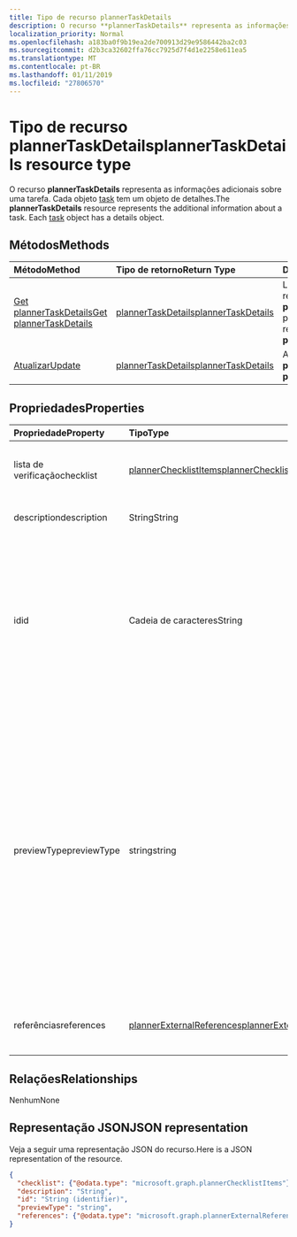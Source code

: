 ```yaml
---
title: Tipo de recurso plannerTaskDetails
description: O recurso **plannerTaskDetails** representa as informações adicionais sobre uma tarefa. Cada objeto task tem um objeto de detalhes.
localization_priority: Normal
ms.openlocfilehash: a183ba0f9b19ea2de700913d29e9586442ba2c03
ms.sourcegitcommit: d2b3ca32602ffa76cc7925d7f4d1e2258e611ea5
ms.translationtype: MT
ms.contentlocale: pt-BR
ms.lasthandoff: 01/11/2019
ms.locfileid: "27806570"
---
```

# <a name="plannertaskdetails-resource-type"></a><span data-ttu-id="3e2c1-104">Tipo de recurso plannerTaskDetails</span><span class="sxs-lookup"><span data-stu-id="3e2c1-104">plannerTaskDetails resource type</span></span>

<span data-ttu-id="3e2c1-p102">O recurso **plannerTaskDetails** representa as informações adicionais sobre uma tarefa. Cada objeto [task](plannertask.md) tem um objeto de detalhes.</span><span class="sxs-lookup"><span data-stu-id="3e2c1-p102">The **plannerTaskDetails** resource represents the additional information about a task. Each [task](plannertask.md) object has a details object.</span></span>


## <a name="methods"></a><span data-ttu-id="3e2c1-107">Métodos</span><span class="sxs-lookup"><span data-stu-id="3e2c1-107">Methods</span></span>

| <span data-ttu-id="3e2c1-108">Método</span><span class="sxs-lookup"><span data-stu-id="3e2c1-108">Method</span></span>           | <span data-ttu-id="3e2c1-109">Tipo de retorno</span><span class="sxs-lookup"><span data-stu-id="3e2c1-109">Return Type</span></span>    |<span data-ttu-id="3e2c1-110">Descrição</span><span class="sxs-lookup"><span data-stu-id="3e2c1-110">Description</span></span>|
|:---------------|:--------|:----------|
|[<span data-ttu-id="3e2c1-111">Get plannerTaskDetails</span><span class="sxs-lookup"><span data-stu-id="3e2c1-111">Get plannerTaskDetails</span></span>](../api/plannertaskdetails-get.md) | [<span data-ttu-id="3e2c1-112">plannerTaskDetails</span><span class="sxs-lookup"><span data-stu-id="3e2c1-112">plannerTaskDetails</span></span>](plannertaskdetails.md) |<span data-ttu-id="3e2c1-113">Leia as propriedades e as relações do objeto **plannerTaskDetails**.</span><span class="sxs-lookup"><span data-stu-id="3e2c1-113">Read properties and relationships of **plannerTaskDetails** object.</span></span>|
|[<span data-ttu-id="3e2c1-114">Atualizar</span><span class="sxs-lookup"><span data-stu-id="3e2c1-114">Update</span></span>](../api/plannertaskdetails-update.md) | [<span data-ttu-id="3e2c1-115">plannerTaskDetails</span><span class="sxs-lookup"><span data-stu-id="3e2c1-115">plannerTaskDetails</span></span>](plannertaskdetails.md)    |<span data-ttu-id="3e2c1-116">Atualize o objeto **plannerTaskDetails**.</span><span class="sxs-lookup"><span data-stu-id="3e2c1-116">Update **plannerTaskDetails** object.</span></span> |

## <a name="properties"></a><span data-ttu-id="3e2c1-117">Propriedades</span><span class="sxs-lookup"><span data-stu-id="3e2c1-117">Properties</span></span>
| <span data-ttu-id="3e2c1-118">Propriedade</span><span class="sxs-lookup"><span data-stu-id="3e2c1-118">Property</span></span>     | <span data-ttu-id="3e2c1-119">Tipo</span><span class="sxs-lookup"><span data-stu-id="3e2c1-119">Type</span></span>   |<span data-ttu-id="3e2c1-120">Descrição</span><span class="sxs-lookup"><span data-stu-id="3e2c1-120">Description</span></span>|
|:---------------|:--------|:----------|
|<span data-ttu-id="3e2c1-121">lista de verificação</span><span class="sxs-lookup"><span data-stu-id="3e2c1-121">checklist</span></span>|[<span data-ttu-id="3e2c1-122">plannerChecklistItems</span><span class="sxs-lookup"><span data-stu-id="3e2c1-122">plannerChecklistItems</span></span>](plannerchecklistitems.md)|<span data-ttu-id="3e2c1-123">A coleção de itens da lista de verificação na tarefa.</span><span class="sxs-lookup"><span data-stu-id="3e2c1-123">The collection of checklist items on the task.</span></span>|
|<span data-ttu-id="3e2c1-124">description</span><span class="sxs-lookup"><span data-stu-id="3e2c1-124">description</span></span>|<span data-ttu-id="3e2c1-125">String</span><span class="sxs-lookup"><span data-stu-id="3e2c1-125">String</span></span>|<span data-ttu-id="3e2c1-126">Descrição da tarefa</span><span class="sxs-lookup"><span data-stu-id="3e2c1-126">Description of the task</span></span>|
|<span data-ttu-id="3e2c1-127">id</span><span class="sxs-lookup"><span data-stu-id="3e2c1-127">id</span></span>|<span data-ttu-id="3e2c1-128">Cadeia de caracteres</span><span class="sxs-lookup"><span data-stu-id="3e2c1-128">String</span></span>| <span data-ttu-id="3e2c1-129">Somente leitura.</span><span class="sxs-lookup"><span data-stu-id="3e2c1-129">Read-only.</span></span> <span data-ttu-id="3e2c1-130">ID dos detalhes da tarefa.</span><span class="sxs-lookup"><span data-stu-id="3e2c1-130">ID of the task details.</span></span> <span data-ttu-id="3e2c1-131">É 28 caracteres longos e diferencia maiusculas de minúsculas.</span><span class="sxs-lookup"><span data-stu-id="3e2c1-131">It is 28 characters long and case-sensitive.</span></span> <span data-ttu-id="3e2c1-132">[Validação de formato](planner-identifiers-disclaimer.md) é feita no serviço.</span><span class="sxs-lookup"><span data-stu-id="3e2c1-132">[Format validation](planner-identifiers-disclaimer.md) is done on the service.</span></span>|
|<span data-ttu-id="3e2c1-133">previewType</span><span class="sxs-lookup"><span data-stu-id="3e2c1-133">previewType</span></span>|<span data-ttu-id="3e2c1-134">string</span><span class="sxs-lookup"><span data-stu-id="3e2c1-134">string</span></span>|<span data-ttu-id="3e2c1-135">Isto define o tipo de visualização que aparecerá na tarefa.</span><span class="sxs-lookup"><span data-stu-id="3e2c1-135">This sets the type of preview that shows up on the task.</span></span> <span data-ttu-id="3e2c1-136">Os valores possíveis são: `automatic`, `noPreview`, `checklist`, `description`, `reference`.</span><span class="sxs-lookup"><span data-stu-id="3e2c1-136">The possible values are: `automatic`, `noPreview`, `checklist`, `description`, `reference`.</span></span> <span data-ttu-id="3e2c1-137">Quando definido como `automatic` a visualização exibida for escolhida pelo app exibindo a tarefa.</span><span class="sxs-lookup"><span data-stu-id="3e2c1-137">When set to `automatic` the displayed preview is chosen by the app viewing the task.</span></span>|
|<span data-ttu-id="3e2c1-138">referências</span><span class="sxs-lookup"><span data-stu-id="3e2c1-138">references</span></span>|[<span data-ttu-id="3e2c1-139">plannerExternalReferences</span><span class="sxs-lookup"><span data-stu-id="3e2c1-139">plannerExternalReferences</span></span>](plannerexternalreferences.md)|<span data-ttu-id="3e2c1-140">A coleção de referências na tarefa.</span><span class="sxs-lookup"><span data-stu-id="3e2c1-140">The collection of references on the task.</span></span>|

## <a name="relationships"></a><span data-ttu-id="3e2c1-141">Relações</span><span class="sxs-lookup"><span data-stu-id="3e2c1-141">Relationships</span></span>
<span data-ttu-id="3e2c1-142">Nenhum</span><span class="sxs-lookup"><span data-stu-id="3e2c1-142">None</span></span>


## <a name="json-representation"></a><span data-ttu-id="3e2c1-143">Representação JSON</span><span class="sxs-lookup"><span data-stu-id="3e2c1-143">JSON representation</span></span>
<span data-ttu-id="3e2c1-144">Veja a seguir uma representação JSON do recurso.</span><span class="sxs-lookup"><span data-stu-id="3e2c1-144">Here is a JSON representation of the resource.</span></span>

<!--{
  "blockType": "resource",
  "optionalProperties": [],
  "baseType": "microsoft.graph.entity",
  "@odata.type": "microsoft.graph.plannerTaskDetails"
}-->

```json
{
  "checklist": {"@odata.type": "microsoft.graph.plannerChecklistItems"},
  "description": "String",
  "id": "String (identifier)",
  "previewType": "string",
  "references": {"@odata.type": "microsoft.graph.plannerExternalReferences"}
}

```

<!-- uuid: 8fcb5dbc-d5aa-4681-8e31-b001d5168d79
2015-10-25 14:57:30 UTC -->
<!-- {
  "type": "#page.annotation",
  "description": "plannerTaskDetails resource",
  "keywords": "",
  "section": "documentation",
  "tocPath": ""
}-->
